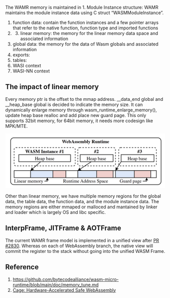The WAMR memory is maintained in 1. Module Instance structure: WAMR maintains the module instance data using C struct “WASMModuleInstance”.
1. function data: contain the function instances and a few pointer arrays that refer to the native function, function type and imported functions
2. 3. linear memory: the memory for the linear memory data space and associated information
3. global data: the memory for the data of Wasm globals and associated information
4. exports:
5. tables:
6. WASI context
7. WASI-NN context

## The impact of linear memory
Every memory ptr is the offset to the mmap address. __data_end global and __heap_base global is decided to indicate the memory size. It can dynamically enlarge memory through wasm_runtime_enlarge_memory(), update heap base realloc and add place new guard page. This only supports 32bit memory, for 64bit memory, it needs more codesign like MPK/MTE.

![](./wasm_runtime.png)

Other than linear memory, we have multiple memory regions for the global data, the table data, the function data, and the module instance data. The memory regions are either mmaped or malloced and mantained by linker and loader which is largely OS and libc specific.

## InterpFrame, JITFrame & AOTFrame
The current WAMR frame model is implemented in a unified view after [PR #2830](). Whereas on each of WebAssembly branch, the native view will commit the register to the stack without going into the unified WASM Frame.

## Reference
1. https://github.com/bytecodealliance/wasm-micro-runtime/blob/main/doc/memory_tune.md
2. [Cage: Hardware-Accelerated Safe WebAssembly](https://arxiv.org/pdf/2408.11456)